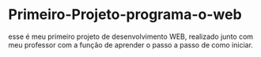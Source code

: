 # Primeiro-Projeto-programa-o-web
esse é meu primeiro projeto de desenvolvimento WEB, realizado junto com meu professor com a função de aprender o passo a passo de como iniciar.
